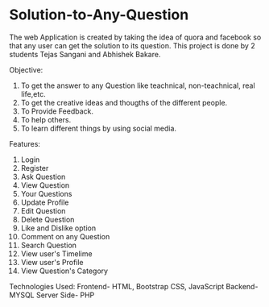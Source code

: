 # Solution-to-Any-Question

The web Application is created by taking the idea of quora and facebook so that any user can get the solution to its question. This project is done by 2 students Tejas Sangani and Abhishek Bakare.

Objective:

1. To get the answer to any Question like teachnical, non-teachnical, real life,etc.
2. To get the creative ideas and thougths of the different people.
3. To Provide Feedback.
4. To help others.
5. To learn different things by using social media.

Features:

1. Login
2. Register
3. Ask Question
4. View Question
5. Your Questions
6. Update Profile
7. Edit Question
8. Delete Question
9. Like and Dislike option
10. Comment on any Question
11. Search Question
12. View user's Timelime
13. View user's Profile
14. View Question's Category

Technologies Used: Frontend- HTML, Bootstrap CSS, JavaScript
                   Backend- MYSQL
                   Server Side- PHP
